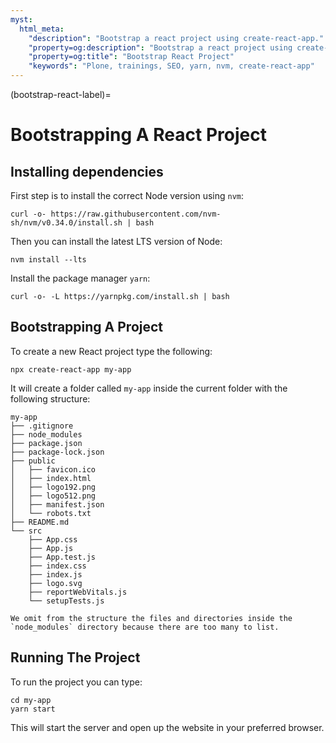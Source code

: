 ```yaml
---
myst:
  html_meta:
    "description": "Bootstrap a react project using create-react-app."
    "property=og:description": "Bootstrap a react project using create-react-app."
    "property=og:title": "Bootstrap React Project"
    "keywords": "Plone, trainings, SEO, yarn, nvm, create-react-app"
---
```


(bootstrap-react-label)=

# Bootstrapping A React Project

## Installing dependencies

First step is to install the correct Node version using `nvm`:

```shell
curl -o- https://raw.githubusercontent.com/nvm-sh/nvm/v0.34.0/install.sh | bash
```

Then you can install the latest LTS version of Node:

```shell
nvm install --lts
```

Install the package manager `yarn`:

```shell
curl -o- -L https://yarnpkg.com/install.sh | bash
```

## Bootstrapping A Project

To create a new React project type the following:

```shell
npx create-react-app my-app
```

It will create a folder called `my-app` inside the current folder with the following structure:

```console
my-app
├── .gitignore
├── node_modules
├── package.json
├── package-lock.json
├── public
│   ├── favicon.ico
│   ├── index.html
│   ├── logo192.png
│   ├── logo512.png
│   ├── manifest.json
│   └── robots.txt
├── README.md
└── src
    ├── App.css
    ├── App.js
    ├── App.test.js
    ├── index.css
    ├── index.js
    ├── logo.svg
    ├── reportWebVitals.js
    └── setupTests.js
```

```{note}
We omit from the structure the files and directories inside the `node_modules` directory because there are too many to list.
```

## Running The Project

To run the project you can type:

```shell
cd my-app
yarn start
```

This will start the server and open up the website in your preferred browser.
